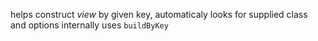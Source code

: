 helps construct *view* by given key, automaticaly looks for supplied class and options internally uses `buildByKey`
